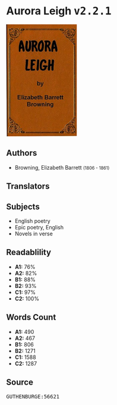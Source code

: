 # Aurora Leigh <kbd>v2.2.1</kbd>

![](./cover.medium.jpg "")

## Authors


 - Browning, Elizabeth Barrett <small>(1806 - 1861)</small>

## Translators



## Subjects


 - English poetry
 - Epic poetry, English
 - Novels in verse

## Readablility


 - **A1:** 76%
 - **A2:** 82%
 - **B1:** 88%
 - **B2:** 93%
 - **C1:** 97%
 - **C2:** 100%

## Words Count


 - **A1:** 490
 - **A2:** 467
 - **B1:** 806
 - **B2:** 1271
 - **C1:** 1588
 - **C2:** 1287

## Source


<kbd>GUTHENBURGE:56621</kbd>

